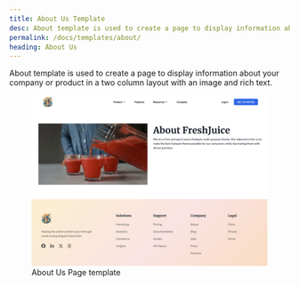 ```yaml
---
title: About Us Template
desc: About template is used to create a page to display information about your company or product in a two column layout with an image and rich text.
permalink: /docs/templates/about/
heading: About Us
---
```


About template is used to create a page to display information about your company or product in a two column layout with an image and rich text.

<figure>
  <img src="./about.png" alt="About Page composed of two column section" eleventy:widths="500">
  <figcaption>About Us Page template</figcaption>
</figure>
